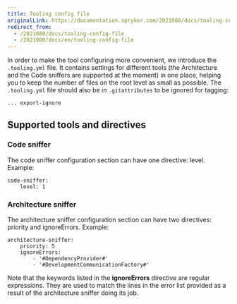 ```yaml
---
title: Tooling config file
originalLink: https://documentation.spryker.com/2021080/docs/tooling-config-file
redirect_from:
  - /2021080/docs/tooling-config-file
  - /2021080/docs/en/tooling-config-file
---
```


In order to make the tool configuring more convenient, we introduce the `.tooling.yml` file. It contains settings for different tools (the Architecture and the Code sniffers are supported at the moment) in one place, helping you to keep the number of files on the root level as small as possible. The `.tooling.yml` file should also be in `.gitattributes` to be ignored for tagging:

```
... export-ignore
```

## Supported tools and directives
### Code sniffer
The code sniffer configuration section can have one directive: level. Example:

```
code-sniffer:
    level: 1
 ```
 
 ### Architecture sniffer
The architecture sniffer configuration section can have two directives: priority and ignoreErrors. Example:

```
architecture-sniffer:
    priority: 5
    ignoreErrors:
        - '#DependencyProvider#'
        - '#DevelopmentCommunicationFactory#'
```

Note that the keywords listed in the **ignoreErrors** directive are regular expressions. They are used to match the lines in the error list provided as a result of the architecture sniffer doing its job.
